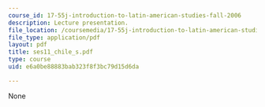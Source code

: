 ```yaml
---
course_id: 17-55j-introduction-to-latin-american-studies-fall-2006
description: Lecture presentation.
file_location: /coursemedia/17-55j-introduction-to-latin-american-studies-fall-2006/e6a0be88883bab323f8f3bc79d15d6da_ses11_chile_s.pdf
file_type: application/pdf
layout: pdf
title: ses11_chile_s.pdf
type: course
uid: e6a0be88883bab323f8f3bc79d15d6da

---
```

None